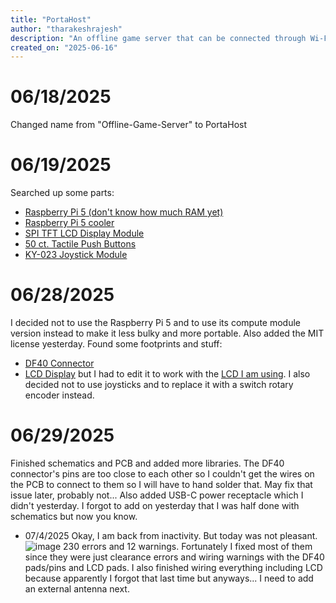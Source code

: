 ```yaml
---
title: "PortaHost"
author: "tharakeshrajesh"
description: "An offline game server that can be connected through Wi-Fi"
created_on: "2025-06-16"
---
```


# 06/18/2025
Changed name from "Offline-Game-Server" to PortaHost

# 06/19/2025
Searched up some parts:
* [Raspberry Pi 5 \(don't know how much RAM yet\)](https://vilros.com/products/raspberry-pi-5)
* [Raspberry Pi 5 cooler](https://www.aliexpress.us/item/3256806484520621.html)
* [SPI TFT LCD Display Module](https://www.aliexpress.us/item/3256805953674718.html)
* [50 ct. Tactile Push Buttons](https://www.aliexpress.us/item/2251832629654875.html)
* [KY-023 Joystick Module](https://www.aliexpress.us/item/3256808899611893.html)

# 06/28/2025
I decided not to use the Raspberry Pi 5 and to use its compute module version instead to make it less bulky and more portable.
Also added the MIT license yesterday.
Found some footprints and stuff:
* [DF40 Connector](https://app.ultralibrarian.com/details/4330ca74-5bcc-11ea-8c00-0ad2c9526b44/Hirose/DF40C-100DS-0-4V-51-)
* [LCD Display](https://github.com/dishishshawn/kicad-st7735s-1.8in-tft) but I had to edit it to work with the [LCD I am using](https://www.aliexpress.us/item/3256805953674718.html).
I also decided not to use joysticks and to replace it with a switch rotary encoder instead.

# 06/29/2025
Finished schematics and PCB and added more libraries.
The DF40 connector's pins are too close to each other so I couldn't get the wires on the PCB to connect to them so I will have to hand solder that.
May fix that issue later, probably not...
Also added USB-C power receptacle which I didn't yesterday. I forgot to add on yesterday that I was half done with schematics but now you know.

* 07/4/2025
Okay, I am back from inactivity. But today was not pleasant.
![image](https://files.slack.com/files-tmb/T0266FRGM-F094U53PU81-532357941e/image_480.png)
230 errors and 12 warnings.
Fortunately I fixed most of them since they were just clearance errors and wiring warnings with the DF40 pads/pins and LCD pads. I also finished wiring everything including LCD because apparently I forgot that last time but anyways...
I need to add an external antenna next.
